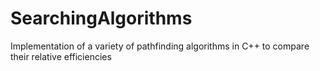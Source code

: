 # SearchingAlgorithms
Implementation of a variety of pathfinding algorithms in C++ to compare their relative efficiencies
